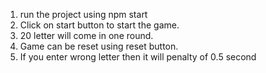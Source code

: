 1. run the project using npm start
2. Click on start button to start the game.
3. 20 letter will come in one round.
4. Game can be reset using reset button.
5. If you enter wrong letter then it will penalty of 0.5 second
